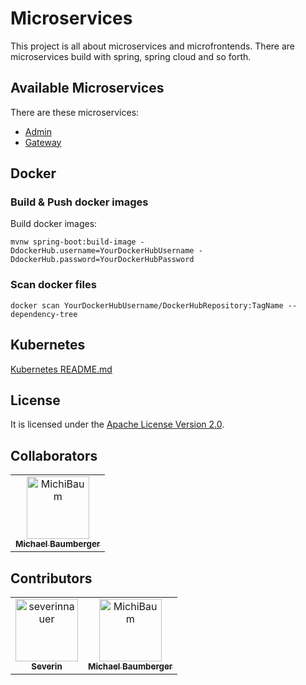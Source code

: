 # Microservices
This project is all about microservices and microfrontends.
There are microservices build with spring, spring cloud and so forth.

## Available Microservices
There are these microservices:
- [Admin](./admin/README.md)
- [Gateway](./gateway/README.md)

## Docker

### Build & Push docker images
Build docker images:

    mvnw spring-boot:build-image -DdockerHub.username=YourDockerHubUsername -DdockerHub.password=YourDockerHubPassword

### Scan docker files

    docker scan YourDockerHubUsername/DockerHubRepository:TagName --dependency-tree

## Kubernetes

[Kubernetes README.md](./k8s/README.md)

## License
It is licensed under the [Apache License Version 2.0](LICENSE).

## Collaborators

<!-- readme: collaborators -start --> 
<table>
<tr>
    <td align="center">
        <a href="https://github.com/MichiBaum">
            <img src="https://avatars.githubusercontent.com/u/36712219?v=4" width="100;" alt="MichiBaum"/>
            <br />
            <sub><b>Michael Baumberger</b></sub>
        </a>
    </td></tr>
</table>
<!-- readme: collaborators -end -->

## Contributors

<!-- readme: SeverinNauer,contributors -start --> 
<table>
<tr>
    <td align="center">
        <a href="https://github.com/severinnauer">
            <img src="https://avatars.githubusercontent.com/u/43473975?v=4" width="100;" alt="severinnauer"/>
            <br />
            <sub><b>Severin</b></sub>
        </a>
    </td>
    <td align="center">
        <a href="https://github.com/MichiBaum">
            <img src="https://avatars.githubusercontent.com/u/36712219?v=4" width="100;" alt="MichiBaum"/>
            <br />
            <sub><b>Michael Baumberger</b></sub>
        </a>
    </td></tr>
</table>
<!-- readme: SeverinNauer,contributors -end -->
